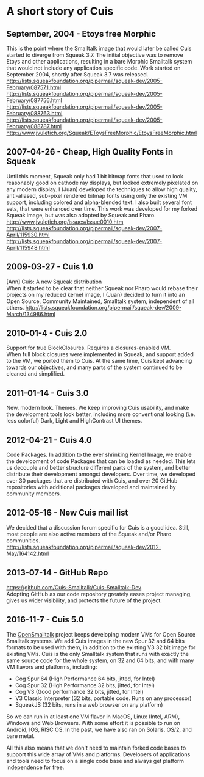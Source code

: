 # A short story of Cuis #

## September, 2004 - Etoys free Morphic ##
This is the point where the Smalltalk image that would later be called Cuis started to diverge from Squeak 3.7. The initial objective was to remove Etoys and other applications, resulting in a bare Morphic Smalltalk system that would not include any application specific code. Work started on September 2004, shortly after Squeak 3.7 was released.  
http://lists.squeakfoundation.org/pipermail/squeak-dev/2005-February/087571.html  
http://lists.squeakfoundation.org/pipermail/squeak-dev/2005-February/087756.html  
http://lists.squeakfoundation.org/pipermail/squeak-dev/2005-February/088763.html  
http://lists.squeakfoundation.org/pipermail/squeak-dev/2005-February/088787.html  
http://www.jvuletich.org/Squeak/EToysFreeMorphic/EtoysFreeMorphic.html  

## 2007-04-26 - Cheap, High Quality Fonts in Squeak ##
Until this moment, Squeak only had 1 bit bitmap fonts that used to look reasonably good on cathode ray displays, but looked extremely pixelated on any modern display. I (Juan) developed the techniques to allow high quality, anti-aliased, sub-pixel rendered bitmap fonts using only the existing VM support, including colored and alpha-blended text. I also built several font sets, that were enhanced over time. This work was developed for my forked Squeak image, but was also adopted by Squeak and Pharo.  
http://www.jvuletich.org/issues/Issue0010.htm  
http://lists.squeakfoundation.org/pipermail/squeak-dev/2007-April/115930.html  
http://lists.squeakfoundation.org/pipermail/squeak-dev/2007-April/115948.html  

## 2009-03-27 - Cuis 1.0 ##
[Ann] Cuis: A new Squeak distribution  
When it started to be clear that neither Squeak nor Pharo would rebase their projects on my reduced kernel image, I (Juan) decided to turn it into an Open Source, Community Maintained, Smalltalk system, independent of all others.
http://lists.squeakfoundation.org/pipermail/squeak-dev/2009-March/134986.html  

## 2010-01-4 - Cuis 2.0 ##
Support for true BlockClosures. Requires a closures-enabled VM.  
When full block closures were implemented in Squeak, and support added to the VM, we ported them to Cuis. At the same time, Cuis kept advancing towards our objectives, and many parts of the system continued to be cleaned and simplified.

## 2011-01-14 - Cuis 3.0 ##
New, modern look. Themes. We keep improving Cuis usability, and make the development tools look better, including more conventional looking (i.e. less colorful) Dark, Light and HighContrast UI themes.   

## 2012-04-21 - Cuis 4.0 ##
Code Packages. In addition to the ever shrinking Kernel Image, we enable the development of code Packages that can be loaded as needed. This lets us decouple and better structure different parts of the system, and better distribute their development amongst developers. Over time, we developed over 30 packages that are distributed with Cuis, and over 20 GitHub repositories with additional packages developed and maintained by community members.   

## 2012-05-16 - New Cuis mail list ##
We decided that a discussion forum specific for Cuis is a good idea. Still, most people are also active members of the Squeak and/or Pharo communities.  
http://lists.squeakfoundation.org/pipermail/squeak-dev/2012-May/164142.html  

## 2013-07-14 - GitHub Repo ##
https://github.com/Cuis-Smalltalk/Cuis-Smalltalk-Dev  
Adopting GitHub as our code repository greately eases project managing, gives us wider visibility, and protects the future of the project.

## 2016-11-7 - Cuis 5.0 ##
The [OpenSmalltalk](http://www.opensmalltalk.org) project keeps developing modern VMs for Open Source Smalltalk systems. We add Cuis images in the new Spur 32 and 64 bits formats to be used with them, in addition to the existing V3 32 bit image for existing VMs. Cuis is the only Smalltalk system that runs with exactly the same source code for the whole system, on 32 and 64 bits, and with many VM flavors and platforms, including:
- Cog Spur 64 (High Performance 64 bits, jitted, for Intel)  
- Cog Spur 32 (High Performance 32 bits, jitted, for Intel)  
- Cog V3  (Good performance 32 bits, jitted, for Intel) 
- V3 Classic Interpreter (32 bits, portable code. Runs on any processor)  
- SqueakJS (32 bits, runs in a web browser on any platform)  

So we can run in at least one VM flavor in MacOS, Linux (Intel, ARM), Windows and Web Browsers. With some effort it is possible to run on Android, IOS, RISC OS. In the past, we have also ran on Solaris, OS/2, and bare metal.  

All this also means that we don't need to maintain forked code bases to support this wide array of VMs and platforms. Developers of applications and tools need to focus on a single code base and always get platform independence for free.   
